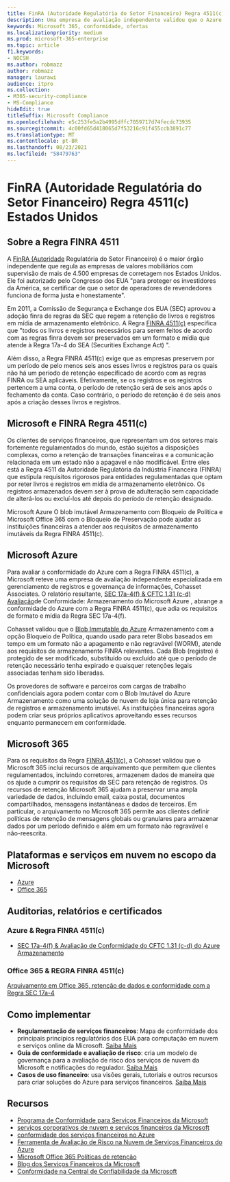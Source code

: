```yaml
---
title: FinRA (Autoridade Regulatória do Setor Financeiro) Regra 4511(c) Estados Unidos
description: Uma empresa de avaliação independente validou que o Azure e o Office 365 podem ajudar as empresas financeiras a atender aos requisitos de retenção e armazenamento imutáveis da Regra FINRA 4511.
keywords: Microsoft 365, conformidade, ofertas
ms.localizationpriority: medium
ms.prod: microsoft-365-enterprise
ms.topic: article
f1.keywords:
- NOCSH
ms.author: robmazz
author: robmazz
manager: laurawi
audience: itpro
ms.collection:
- M365-security-compliance
- MS-Compliance
hideEdit: true
titleSuffix: Microsoft Compliance
ms.openlocfilehash: e5c253fe5a2b4995dffc7059717d74fecdc73935
ms.sourcegitcommit: 4c00fd65d418065d7f53216c91f455ccb3891c77
ms.translationtype: MT
ms.contentlocale: pt-BR
ms.lasthandoff: 08/23/2021
ms.locfileid: "58479763"
---
```

# <a name="financial-industry-regulatory-authority-finra-rule-4511c-united-states"></a>FinRA (Autoridade Regulatória do Setor Financeiro) Regra 4511(c) Estados Unidos

## <a name="about-finra-rule-4511"></a>Sobre a Regra FINRA 4511

A [FinRA (Autoridade](https://www.finra.org/#/) Regulatória do Setor Financeiro) é o maior órgão independente que regula as empresas de valores mobiliários com supervisão de mais de 4.500 empresas de corretagem nos Estados Unidos. Ele foi autorizado pelo Congresso dos EUA "para proteger os investidores da América, se certificar de que o setor de operadores de revendedores funciona de forma justa e honestamente".

Em 2011, a Comissão de Segurança e Exchange dos EUA (SEC) aprovou a adoção finra de regras da SEC que regem a retenção de livros e registros em mídia de armazenamento eletrônico. A Regra [FINRA 4511(c)](https://www.finra.org/sites/default/files/NoticeDocument/p123548.pdf) especifica que "todos os livros e registros necessários para serem feitos de acordo com as regras finra devem ser preservados em um formato e mídia que atende à Regra 17a-4 do SEA (Securities Exchange Act) ".

Além disso, a Regra FINRA 4511(c) exige que as empresas preservem por um período de pelo menos seis anos esses livros e registros para os quais não há um período de retenção especificado de acordo com as regras FINRA ou SEA aplicáveis. Efetivamente, se os registros e os registros pertencem a uma conta, o período de retenção será de seis anos após o fechamento da conta. Caso contrário, o período de retenção é de seis anos após a criação desses livros e registros.

## <a name="microsoft-and-finra-rule-4511c"></a>Microsoft e FINRA Regra 4511(c)

Os clientes de serviços financeiros, que representam um dos setores mais fortemente regulamentados do mundo, estão sujeitos a disposições complexas, como a retenção de transações financeiras e a comunicação relacionada em um estado não a apagavel e não modificável. Entre eles está a Regra 4511 da Autoridade Regulatória da Indústria Financeira (FINRA) que estipula requisitos rigorosos para entidades regulamentadas que optam por reter livros e registros em mídia de armazenamento eletrônico. Os registros armazenados devem ser à prova de adulteração sem capacidade de alterá-los ou excluí-los até depois do período de retenção designado.

Microsoft Azure O blob imutável Armazenamento com Bloqueio de Política e Microsoft Office 365 com o Bloqueio de Preservação pode ajudar as instituições financeiras a atender aos requisitos de armazenamento imutáveis da Regra FINRA 4511(c).

## <a name="microsoft-azure"></a>Microsoft Azure

Para avaliar a conformidade do Azure com a Regra FINRA 4511(c), a Microsoft reteve uma empresa de avaliação independente especializada em gerenciamento de registros e governança de informações, Cohasset Associates. O relatório resultante, [SEC 17a-4(f) & CFTC 1.31 (c-d) Avaliação](https://servicetrust.microsoft.com/ViewPage/MSComplianceGuide?command=Download&downloadType=Document&downloadId=19b08fd4-d276-43e8-9461-715981d0ea20&docTab=4ce99610-c9c0-11e7-8c2c-f908a777fa4d_GRC_Assessment_Reports)de Conformidade: Armazenamento do Microsoft Azure , abrange a conformidade do Azure com a Regra FINRA 4511(c), que adia os requisitos de formato e mídia da Regra SEC 17a-4(f).

Cohasset validou que o [Blob Immutable do Azure](/azure/storage/blobs/storage-blob-immutable-storage) Armazenamento com a opção Bloqueio de Política, quando usado para reter Blobs baseados em tempo em um formato não a apagamento e não regravável (WORM), atende aos requisitos de armazenamento FINRA relevantes. Cada Blob (registro) é protegido de ser modificado, substituído ou excluído até que o período de retenção necessário tenha expirado e quaisquer retenções legais associadas tenham sido liberadas.

Os provedores de software e parceiros com cargas de trabalho confidenciais agora podem contar com o Blob Imutável do Azure Armazenamento como uma solução de nuvem de loja única para retenção de registros e armazenamento imutável. As instituições financeiras agora podem criar seus próprios aplicativos aproveitando esses recursos enquanto permanecem em conformidade.

## <a name="microsoft-365"></a>Microsoft 365

Para os requisitos da Regra [FINRA 4511(c),](/microsoft-365/compliance/retention-regulatory-requirements#sec-17a-4f-finra-4511c-and-cftc-131c-d) a Cohasset validou que o Microsoft 365 inclui recursos de arquivamento que permitem que clientes regulamentados, incluindo corretores, armazenem dados de maneira que os ajude a cumprir os requisitos da SEC para retenção de registros. Os recursos de retenção Microsoft 365 ajudam a preservar uma ampla variedade de dados, incluindo email, caixa postal, documentos compartilhados, mensagens instantâneas e dados de terceiros. Em particular, o arquivamento no Microsoft 365 permite aos clientes definir políticas de retenção de mensagens globais ou granulares para armazenar dados por um período definido e além em um formato não regravável e não-reescrita.

## <a name="microsoft-in-scope-cloud-platforms--services"></a>Plataformas e serviços em nuvem no escopo da Microsoft

- [Azure](https://gallery.technet.microsoft.com/Overview-of-Azure-c1be3942)
- [Office 365](https://aka.ms/Office365ComplianceOfferings)

## <a name="audits-reports-and-certificates"></a>Auditorias, relatórios e certificados

### <a name="azure--finra-rule-4511c"></a>Azure & Regra FINRA 4511(c)

- [SEC 17a-4(f) & Avaliação de Conformidade do CFTC 1.31 (c-d) do Azure Armazenamento](https://azure.microsoft.com/resources/azure-immutable-storage-assessment-for-sec-17a-4f-by-cohasset/)

### <a name="office-365--finra-rule-4511c"></a>Office 365 & REGRA FINRA 4511(c)

[Arquivamento em Office 365, retenção de dados e conformidade com a Regra SEC 17a-4](https://www.microsoft.com/microsoft-365/blog/2015/11/10/office-365-exchange-online-archiving-now-meets-sec-rule-17a-4-requirements/)

## <a name="how-to-implement"></a>Como implementar

- **Regulamentação de serviços financeiros**: Mapa de conformidade dos principais princípios regulatórios dos EUA para computação em nuvem e serviços online da Microsoft. [Saiba Mais](https://servicetrust.microsoft.com/ViewPage/TrustDocuments?command=Download&downloadType=Document&downloadId=5b483567-00b0-4d86-96ae-ee887dadb61c&docTab=6d000410-c9e9-11e7-9a91-892aae8839ad_Compliance_Guides)
- **Guia de conformidade e avaliação de risco**: cria um modelo de governança para a avaliação de risco dos serviços de nuvem da Microsoft e notificações do regulador. [Saiba Mais](https://servicetrust.microsoft.com/ViewPage/TrustDocuments?command=Download&downloadType=Document&downloadId=edee9b14-3661-4a16-ba83-c35caf672bd7&docTab=6d000410-c9e9-11e7-9a91-892aae8839ad_FAQ_and_White_Papers)
- **Casos de uso financeiro**: usa visões gerais, tutoriais e outros recursos para criar soluções do Azure para serviços financeiros. [Saiba Mais](/azure/industry/financial/)

## <a name="resources"></a>Recursos

- [Programa de Conformidade para Serviços Financeiros da Microsoft](https://download.microsoft.com/download/6/4/7/64707E3E-6D3E-45D0-8207-A0EA3201B4A6/Microsoft%20Cloud%20-%20Financial%20Services%20Compliance%20Program%20\(Print\).pdf)
- [ serviços corporativos de nuvem e serviços financeiros da Microsoft ](https://servicetrust.microsoft.com/viewpage/financialservicesoverview)
- [conformidade dos serviços financeiros no Azure](https://azure.microsoft.com/resources/videos/azurecon-2015-financial-services-compliance-in-azure/)
- [Ferramenta de Avaliação de Risco na Nuvem de Serviços Financeiros do Azure](https://servicetrust.microsoft.com/ViewPage/FFIECBlueprint?command=Download&downloadType=Document&downloadId=079a1973-711a-428f-9312-9ddd290cff7b&docTab=c726d5c0-2d1e-11e8-a485-57140ec19669_PaaS)
- [Microsoft Office 365 Políticas de retenção](/office365/securitycompliance/retention-policies)
- [Blog dos Serviços Financeiros da Microsoft](https://techcommunity.microsoft.com/t5/Financial-Services-Blog/bg-p/FinancialServicesBlog)
- [Conformidade na Central de Confiabilidade da Microsoft](https://www.microsoft.com/trust-center/compliance/compliance-overview)
